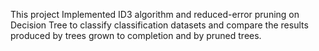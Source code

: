 This project Implemented ID3 algorithm and reduced-error pruning on Decision Tree to classify classification datasets and compare the results produced by trees grown to completion and by pruned trees.